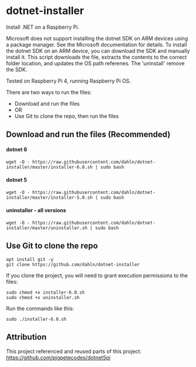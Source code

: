 # dotnet-installer
Install .NET on a Raspberry Pi.

Microsoft does not support installing the dotnet SDK on ARM devices using a package manager. See the Microsoft documentation for details. To install the dotnet SDK on an ARM device, you can download the SDK and manually install it. This script downloads the file, extracts the contents to the correct folder location, and updates the OS path referenes. The 'uninstall' remove the SDK.

Tested on Raspberry Pi 4, running Raspberry Pi OS.

There are two ways to run the files:
 - Download and run the files
 - OR
 - Use Git to clone the repo, then run the files

## Download and run the files (Recommended)

#### dotnet 6
```
wget -O - https://raw.githubusercontent.com/dahln/dotnet-installer/master/installer-6.0.sh | sudo bash
```
#### dotnet 5
```
wget -O - https://raw.githubusercontent.com/dahln/dotnet-installer/master/installer-5.0.sh | sudo bash
```
#### uninstaller - all versions
```
wget -O - https://raw.githubusercontent.com/dahln/dotnet-installer/master/uninstaller.sh | sudo bash
```
## Use Git to clone the repo
```
apt install git -y
git clone https://github.com/dahln/dotnet-installer
```
If you clone the project, you will need to grant execution permissions to the files:
```
sudo chmod +x installer-6.0.sh
sudo chmod +x uninstaller.sh
```
Run the commands like this:
```
sudo ./installer-6.0.sh 
```


## Attribution
This project referenced and reused parts of this project: https://github.com/pjgpetecodes/dotnet5pi
